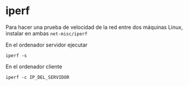 # iperf

Para hacer una prueba de velocidad de la red entre dos máquinas Linux, instalar en ambas `net-misc/iperf`

En el ordenador servidor ejecutar

	iperf -s

En el ordenador cliente

	iperf -c IP_DEL_SERVIDOR
